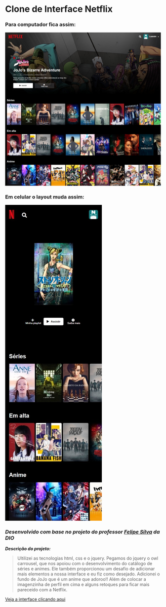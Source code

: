 # Clone de Interface Netflix

### Para computador fica assim:

<img src="pc.jpeg">

### Em celular o layout muda assim:

<img src="mobile.jpeg">

### ***Desenvolvido com base no projeto do professor [Felipe Silva](https://github.com/felipeAguiarCode) da DIO***

***Descrição do projeto:***
>Ultilizei as tecnologias html, css e o jquery. Pegamos do jquery o owl carrousel, que nos apoiou com o desenvolvimento do catálogo de séries e animes.
Ele também proporcionou um desafio de adicionar mais elementos a nossa interface e eu fiz como desejado. Adicionei o fundo de JoJo que é um anime que adoroo!! Além de colocar a 
imagenzinha de perfil em cima e alguns retoques para ficar mais pareceido com a Netflix.

[Veja a interface clicando aqui](https://luanthierry.github.io/Interface_Netflix/)
